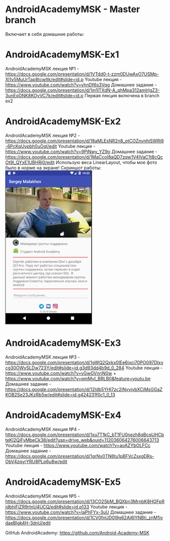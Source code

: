 # AndroidAcademyMSK - Master branch
Включает в себя домашние работы:

# AndroidAcademyMSK-Ex1
AndroidAcademyMSK лекция №1 - https://docs.google.com/presentation/d/1VTdd0-t-zzm0DUwAxO7USMp-Xl1v5MuUrTap8tcwItk/edit#slide=id.p
Youtube лекция - https://www.youtube.com/watch?v=yhnDf6s3Vqg
Домашнее задание - https://docs.google.com/presentation/d/1m1lTXdN-A_qhMpa312amlrlgZ3-3unEqDNK8KOyVC7k/edit#slide=id.p
Первая лекция включена в branch ex2

# AndroidAcademyMSK-Ex2
AndroidAcademyMSK лекция №2 - https://docs.google.com/presentation/d/18aMLEsNR2n8_otCOZnvnhiSWRi9-6PcKqUypbh0uOqI/edit
Youtube лекция - https://www.youtube.com/watch?v=9PjNwy_YZ9o
Домашнее задание - https://docs.google.com/presentation/d/1MaCcoI8aQD7zqw1V4lVaC1t8cQcOt9l_QYxE1UBHRi0/edit
Использую веса LinearLayout, чтобы мое фото было в норме на экране!
Скриншот работы:
![Иллюстрация к проекту](https://github.com/baunty3000/AndroidAcademyMSK-Ex2/raw/ex2/scr/ex2.png)

# AndroidAcademyMSK-Ex3
AndroidAcademyMSK лекция №3 - https://docs.google.com/presentation/d/1gWQ2Qxkx0lEe6ixcj70PO097Dlxvcg30OWySLDw723Y/edit#slide=id.g3d93dd4b9d_0_284
Youtube лекция - https://www.youtube.com/watch?v=vGwGVnrjN0w + https://www.youtube.com/watch?v=pmMvI_BRLB0&feature=youtu.be
Домашнее задание - https://docs.google.com/presentation/d/12ldb5YHI7zc2iNyyiybXCjMsGGaZKOB2Se23JKzRb5w/edit#slide=id.g424231f0c1_0_13

# AndroidAcademyMSK-Ex4
AndroidAcademyMSK лекция №4 - https://docs.google.com/presentation/d/1xu7T1kC_bT1FU0nezh8qBcqUHCbteKI2QiFvMbeCk38/edit?usp=drive_web&ouid=112036064276006643713
Youtube лекция - https://www.youtube.com/watch?v=aoAZYbOLFCc
Домашнее задание - https://docs.google.com/presentation/d/1grNy0TN6tu1pBFVcZsxgDRs-ObV4zqyrYRU8PLp6u8w/edit

# AndroidAcademyMSK-Ex5
AndroidAcademyMSK лекция №5 - https://docs.google.com/presentation/d/13CO2SbM_BQXbn3MrnbK8HGFpRjdbhiFiZR9rtnU4UCQ/edit#slide=id.p133
Youtube лекция - https://www.youtube.com/watch?v=IaPhFYx-3uU
Домашнее задание - https://docs.google.com/presentation/d/1CV0fnUD0I9g62Aj6lYNBtj_znM1ivdaeBlgk4H-3dnU/edit

GitHub AndroidAcademy:
https://github.com/Android-Academy-MSK